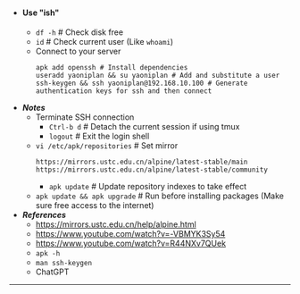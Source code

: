 - #### Use "ish"
    - `df -h` # Check disk free
    - `id` # Check current user (Like `whoami`)
    - Connect to your server
      ```
      apk add openssh # Install dependencies
      useradd yaoniplan && su yaoniplan # Add and substitute a user
      ssh-keygen && ssh yaoniplan@192.168.10.100 # Generate authentication keys for ssh and then connect
      ```
- ***Notes***
    - Terminate SSH connection
        - `Ctrl-b d` # Detach the current session if using tmux
        - `logout` # Exit the login shell
    - `vi /etc/apk/repositories` # Set mirror
      ```
      https://mirrors.ustc.edu.cn/alpine/latest-stable/main
      https://mirrors.ustc.edu.cn/alpine/latest-stable/community
      ```
        - `apk update` # Update repository indexes to take effect
    - `apk update && apk upgrade` # Run before installing packages (Make sure free access to the internet)
- ***References***
    - https://mirrors.ustc.edu.cn/help/alpine.html
    - https://www.youtube.com/watch?v=-VBMYK3Sy54
    - https://www.youtube.com/watch?v=R44NXv7QUek
    - `apk -h`
    - `man ssh-keygen`
    - ChatGPT
- ---
